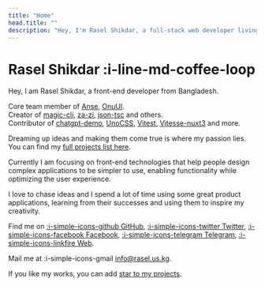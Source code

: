```yaml
---
title: "Home"
head.title: ""
description: "Hey, I'm Rasel Shikdar, a full-stack web developer living in Bangladesh. I'm passionate about building open-source packages in the Vue, Nuxt and Vite ecosystems."
---
```


# Rasel Shikdar :i-line-md-coffee-loop

Hey, I am Rasel Shikdar, a front-end developer from Bangladesh.

Core team member of [Anse](https://github.com/anse-app), [OnuUI](https://github.com/onu-ui/onu-ui).<br>
Creator of [magic-cli](https://github.com/vbs-plus/magic-cli), [za-zi](https://github.com/vbs-plus/zi),  [json-tsc](https://github.com/vbs-plus/json-tsc) and others.<br>
Contributor of [chatgpt-demo](https://github.com/ddiu8081/chatgpt-demo), [UnoCSS](https://github.com/unocss/unocss), [Vitest](https://github.com/vitest-dev/vitest), [Vitesse-nuxt3](https://github.com/antfu/vitesse-nuxt3) and more.
 
Dreaming up ideas and making them come true is where my passion lies. You can find my [full projects list here](/projects). 

Currently I am focusing on front-end technologies that help people design complex applications to be simpler to use, enabling functionality while optimizing the user experience.

I love to chase ideas and I spend a lot of time using some great product applications, learning from their successes and using them to inspire my creativity.

Find me on [:i-simple-icons-github GitHub](https://github.com/raselshikdar), [:i-simple-icons-twitter Twitter](https://twitter.com/raselshikdar_), [:i-simple-icons-facebook Facebook](https://www.facebook.com/raselshiikdar), [:i-simple-icons-telegram Telegram](https://t.me/rasel597), [:i-simple-icons-linkfire Web](https://rasel.us.kg).

Mail me at :i-simple-icons-gmail info@rasel.us.kg.

If you like my works, you can add [star to my projects](https://github.com/raselshikdar?tab=repositories).
